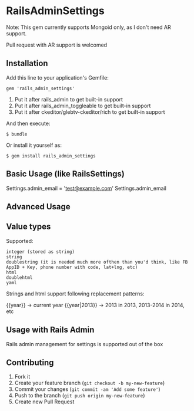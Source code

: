 # RailsAdminSettings

Note: This gem currently supports Mongoid only, as I don't need AR support.

Pull request with AR support is welcomed

## Installation

Add this line to your application's Gemfile:

    gem 'rails_admin_settings'

1) Put it after rails_admin to get built-in support
2) Put it after rails_admin_toggleable to get built-in support
3) Put it after ckeditor/glebtv-ckeditor/rich to get built-in support

And then execute:

    $ bundle

Or install it yourself as:

    $ gem install rails_admin_settings

## Basic Usage (like RailsSettings)

Settings.admin_email = 'test@example.com'
Settings.admin_email

## Advanced Usage



## Value types

Supported:

    integer (stored as string)
    string
    doublestring (it is needed much more ofthen than you'd think, like FB AppID + Key, phone number with code, lat+lng, etc)
    html
    doublehtml
    yaml

Strings and html support following replacement patterns:

{{year}} -> current year
{{year|2013}} -> 2013 in 2013, 2013-2014 in 2014, etc

## Usage with Rails Admin

Rails admin management for settings is supported out of the box

## Contributing

1. Fork it
2. Create your feature branch (`git checkout -b my-new-feature`)
3. Commit your changes (`git commit -am 'Add some feature'`)
4. Push to the branch (`git push origin my-new-feature`)
5. Create new Pull Request
